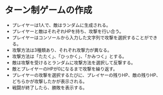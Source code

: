 # ターン制ゲームの作成

- プレイヤーは1人で、敵はランダムに生成される。
- プレイヤーと敵はそれぞれHPを持ち、攻撃を行い合う。
- プレイヤーはコンソールから入力した文字列で攻撃を選択することができる。
- 攻撃方法は3種類あり、それぞれ攻撃力が異なる。
- 攻撃方法は「たたく」、「ひっかく」、「かみつく」とする。
- 敵は攻撃を受けるとランダムに攻撃方法を選択して反撃する。
- 敵とプレイヤーのHPが0になるまで攻撃を繰り返す。
- プレイヤーの攻撃を選択するたびに、プレイヤーの残りHP、敵の残りHP、どちらかが攻撃したかが表示される。
- 戦闘が終了したら、勝敗を表示する。
